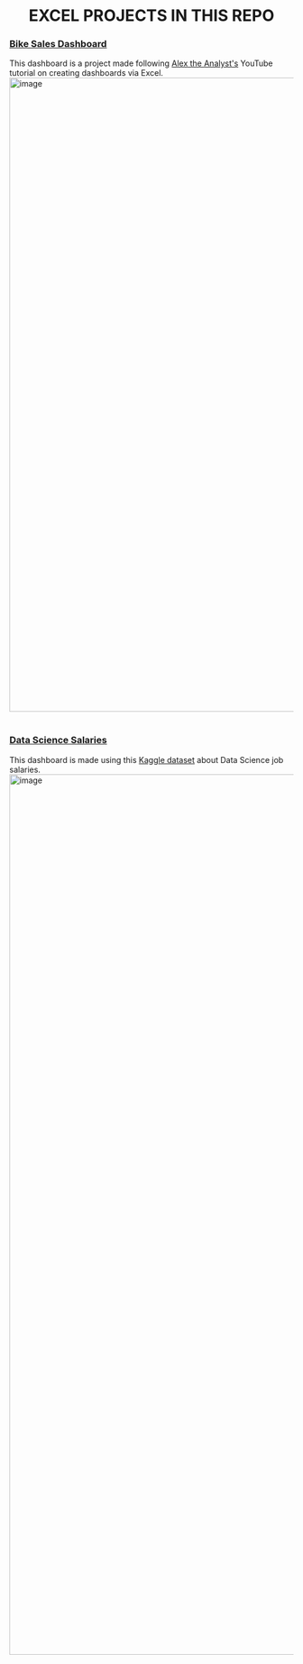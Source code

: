<h1 align="center">EXCEL PROJECTS IN THIS REPO</h1>

### [Bike Sales Dashboard](https://github.com/denissejoyce/excel_dashboards/blob/main/bike-sales-dashboard.xlsx)
This dashboard is a project made following [Alex the Analyst's](https://www.youtube.com/@AlexTheAnalyst) YouTube tutorial on creating dashboards via Excel.
<br>
<img width="1125" alt="image" src="https://github.com/denissejoyce/excel_dashboards/assets/88027347/4c8e760c-12f2-4e0d-b0d6-f19b33f99b43" align="center">
<br>
<br>
### [Data Science Salaries](https://github.com/denissejoyce/excel_dashboards/blob/main/ds_job_salaries_dashboard.xlsx)
This dashboard is made using this [Kaggle dataset](https://www.kaggle.com/datasets/arnabchaki/data-science-salaries-2023) about Data Science job salaries.
<br>
<img width="1562" alt="image" src="https://github.com/denissejoyce/excel_dashboards/assets/88027347/3cda14bd-5215-4469-9585-2250009b24dd" align="center">




